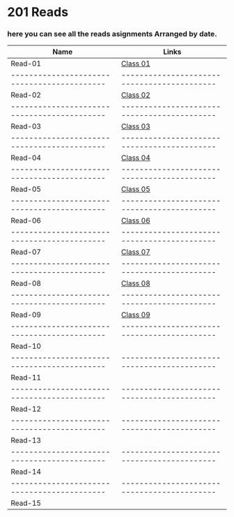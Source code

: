 # 201 Reads
### here you can see all the reads asignments Arranged by date.


Name                                       | Links
-------------------------------------------|-------------------------------------------
Read-01                                    | [Class 01](https://thaerm94.github.io/reading-notes/class01)
-------------------------------------------|-------------------------------------------
Read-02                                    | [Class 02](https://thaerm94.github.io/reading-notes/class02)
-------------------------------------------|-------------------------------------------
Read-03                                    |  [Class 03](https://thaerm94.github.io/reading-notes/class03)
-------------------------------------------|-------------------------------------------
Read-04                                    |  [Class 04](https://thaerm94.github.io/reading-notes/class04)
-------------------------------------------|-------------------------------------------
Read-05                                    |  [Class 05](https://thaerm94.github.io/reading-notes/class05)
-------------------------------------------|-------------------------------------------
Read-06                                    |  [Class 06](https://thaerm94.github.io/reading-notes/class06)
-------------------------------------------|-------------------------------------------
Read-07                                    |  [Class 07](https://thaerm94.github.io/reading-notes/class07)
-------------------------------------------|-------------------------------------------
Read-08                                    |  [Class 08](https://thaerm94.github.io/reading-notes/class08)
-------------------------------------------|-------------------------------------------
Read-09                                    |  [Class 09](https://thaerm94.github.io/reading-notes/class09)
-------------------------------------------|-------------------------------------------
Read-10                                    |
-------------------------------------------|-------------------------------------------
Read-11                                    |
-------------------------------------------|-------------------------------------------
Read-12                                    |
-------------------------------------------|-------------------------------------------
Read-13                                    |
-------------------------------------------|-------------------------------------------
Read-14                                    |
-------------------------------------------|-------------------------------------------
Read-15                                    |
